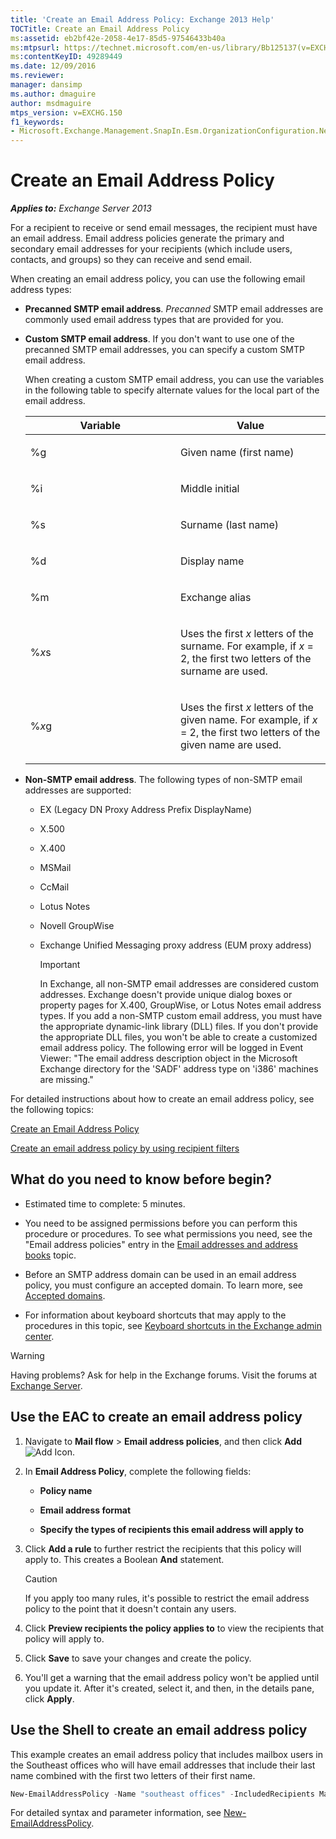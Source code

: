 ```yaml
---
title: 'Create an Email Address Policy: Exchange 2013 Help'
TOCTitle: Create an Email Address Policy
ms:assetid: eb2bf42e-2058-4e17-85d5-97546433b40a
ms:mtpsurl: https://technet.microsoft.com/en-us/library/Bb125137(v=EXCHG.150)
ms:contentKeyID: 49289449
ms.date: 12/09/2016
ms.reviewer: 
manager: dansimp
ms.author: dmaguire
author: msdmaguire
mtps_version: v=EXCHG.150
f1_keywords:
- Microsoft.Exchange.Management.SnapIn.Esm.OrganizationConfiguration.NewEmailAddressPolicyWizardForm.EmailAddressPolicyIntroductionPage
---
```


# Create an Email Address Policy

_**Applies to:** Exchange Server 2013_

For a recipient to receive or send email messages, the recipient must have an email address. Email address policies generate the primary and secondary email addresses for your recipients (which include users, contacts, and groups) so they can receive and send email.

When creating an email address policy, you can use the following email address types:

- **Precanned SMTP email address**. *Precanned* SMTP email addresses are commonly used email address types that are provided for you.

- **Custom SMTP email address**. If you don't want to use one of the precanned SMTP email addresses, you can specify a custom SMTP email address.

    When creating a custom SMTP email address, you can use the variables in the following table to specify alternate values for the local part of the email address.

    <table>
    <colgroup>
    <col style="width: 50%" />
    <col style="width: 50%" />
    </colgroup>
    <thead>
    <tr class="header">
    <th>Variable</th>
    <th>Value</th>
    </tr>
    </thead>
    <tbody>
    <tr class="odd">
    <td><p>%g</p></td>
    <td><p>Given name (first name)</p></td>
    </tr>
    <tr class="even">
    <td><p>%i</p></td>
    <td><p>Middle initial</p></td>
    </tr>
    <tr class="odd">
    <td><p>%s</p></td>
    <td><p>Surname (last name)</p></td>
    </tr>
    <tr class="even">
    <td><p>%d</p></td>
    <td><p>Display name</p></td>
    </tr>
    <tr class="odd">
    <td><p>%m</p></td>
    <td><p>Exchange alias</p></td>
    </tr>
    <tr class="even">
    <td><p>%<em>x</em>s</p></td>
    <td><p>Uses the first <em>x</em> letters of the surname. For example, if <em>x</em> = 2, the first two letters of the surname are used.</p></td>
    </tr>
    <tr class="odd">
    <td><p>%<em>x</em>g</p></td>
    <td><p>Uses the first <em>x</em> letters of the given name. For example, if <em>x</em> = 2, the first two letters of the given name are used.</p></td>
    </tr>
    </tbody>
    </table>

- **Non-SMTP email address**. The following types of non-SMTP email addresses are supported:

  - EX (Legacy DN Proxy Address Prefix DisplayName)

  - X.500

  - X.400

  - MSMail

  - CcMail

  - Lotus Notes

  - Novell GroupWise

  - Exchange Unified Messaging proxy address (EUM proxy address)

    > [!IMPORTANT]
    > In Exchange, all non-SMTP email addresses are considered custom addresses. Exchange doesn't provide unique dialog boxes or property pages for X.400, GroupWise, or Lotus Notes email address types. If you add a non-SMTP custom email address, you must have the appropriate dynamic-link library (DLL) files. If you don't provide the appropriate DLL files, you won't be able to create a customized email address policy. The following error will be logged in Event Viewer: "The email address description object in the Microsoft Exchange directory for the 'SADF' address type on 'i386' machines are missing."

For detailed instructions about how to create an email address policy, see the following topics:

[Create an Email Address Policy](create-an-email-address-policy-exchange-2013-help.md)

[Create an email address policy by using recipient filters](create-an-email-address-policy-by-using-recipient-filters-exchange-2013-help.md)

## What do you need to know before begin?

- Estimated time to complete: 5 minutes.

- You need to be assigned permissions before you can perform this procedure or procedures. To see what permissions you need, see the "Email address policies" entry in the [Email addresses and address books](email-addresses-and-address-books-exchange-2013-help.md) topic.

- Before an SMTP address domain can be used in an email address policy, you must configure an accepted domain. To learn more, see [Accepted domains](accepted-domains-exchange-2013-help.md).

- For information about keyboard shortcuts that may apply to the procedures in this topic, see [Keyboard shortcuts in the Exchange admin center](keyboard-shortcuts-in-the-exchange-admin-center-2013-help.md).

> [!WARNING]
> Having problems? Ask for help in the Exchange forums. Visit the forums at [Exchange Server](https://go.microsoft.com/fwlink/p/?linkid=60612).

## Use the EAC to create an email address policy

1. Navigate to **Mail flow** \> **Email address policies**, and then click **Add** ![Add Icon](images/JJ218640.c1e75329-d6d7-4073-a27d-498590bbb558(EXCHG.150).gif "Add Icon").

2. In **Email Address Policy**, complete the following fields:

   - **Policy name**

   - **Email address format**

   - **Specify the types of recipients this email address will apply to**

3. Click **Add a rule** to further restrict the recipients that this policy will apply to. This creates a Boolean **And** statement.

    > [!CAUTION]
    > If you apply too many rules, it's possible to restrict the email address policy to the point that it doesn't contain any users.

4. Click **Preview recipients the policy applies to** to view the recipients that policy will apply to.

5. Click **Save** to save your changes and create the policy.

6. You'll get a warning that the email address policy won't be applied until you update it. After it's created, select it, and then, in the details pane, click **Apply**.

## Use the Shell to create an email address policy

This example creates an email address policy that includes mailbox users in the Southeast offices who will have email addresses that include their last name combined with the first two letters of their first name.

```powershell
New-EmailAddressPolicy -Name "southeast offices" -IncludedRecipients MailboxUsers -ConditionalStateorProvince "Georgia","Alabama","Louisiana" -EnabledEmailAddressTemplates "SMTP:%s%2g@southeast.contoso.com"
```

For detailed syntax and parameter information, see [New-EmailAddressPolicy](https://technet.microsoft.com/en-us/library/aa996800\(v=exchg.150\)).
